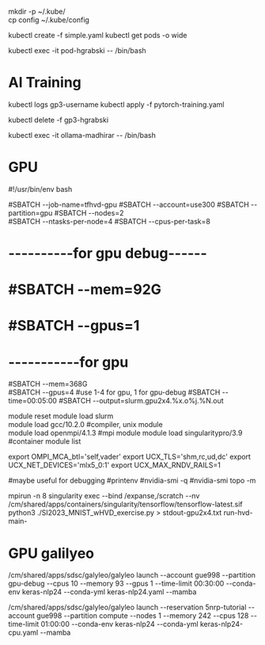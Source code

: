 
mkdir -p ~/.kube/  
cp config ~/.kube/config 




kubectl create -f simple.yaml
kubectl get pods -o wide

kubectl exec -it pod-hgrabski -- /bin/bash


# AI Training

kubectl logs gp3-username
kubectl apply -f pytorch-training.yaml

kubectl delete -f gp3-hgrabski

kubectl exec -it ollama-madhirar -- /bin/bash

# GPU

#!/usr/bin/env bash

#SBATCH --job-name=tfhvd-gpu
#SBATCH --account=use300
#SBATCH --partition=gpu
#SBATCH --nodes=2                
#SBATCH --ntasks-per-node=4
#SBATCH --cpus-per-task=8
# ----------for gpu debug------
# #SBATCH --mem=92G    
# #SBATCH --gpus=1           
# -----------for gpu
#SBATCH --mem=368G          
#SBATCH --gpus=4            #use 1-4 for gpu, 1 for gpu-debug
#SBATCH --time=00:05:00
#SBATCH --output=slurm.gpu2x4.%x.o%j.%N.out

module reset
module load slurm  
module load gcc/10.2.0          #compiler, unix module  
module load openmpi/4.1.3       #mpi module
module load singularitypro/3.9  #container
module list

export OMPI_MCA_btl='self,vader'
export UCX_TLS='shm,rc,ud,dc'
export UCX_NET_DEVICES='mlx5_0:1'
export UCX_MAX_RNDV_RAILS=1

#maybe useful for debugging
#printenv 
#nvidia-smi -q
#nvidia-smi topo -m

mpirun -n 8 singularity exec --bind /expanse,/scratch --nv /cm/shared/apps/containers/singularity/tensorflow/tensorflow-latest.sif python3 ./SI2023_MNIST_wHVD_exercise.py > stdout-gpu2x4.txt
run-hvd-main-




# GPU galilyeo

/cm/shared/apps/sdsc/galyleo/galyleo launch --account gue998 --partition gpu-debug --cpus 10 --memory 93 --gpus 1 --time-limit 00:30:00 --conda-env keras-nlp24 --conda-yml keras-nlp24.yaml --mamba



/cm/shared/apps/sdsc/galyleo/galyleo launch --reservation 5nrp-tutorial --account gue998 --partition compute --nodes 1 --memory 242 --cpus 128 --time-limit 01:00:00 --conda-env keras-nlp24 --conda-yml keras-nlp24-cpu.yaml --mamba
